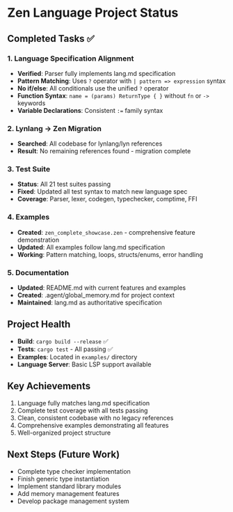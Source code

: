 # Zen Language Project Status

## Completed Tasks ✅

### 1. Language Specification Alignment
- **Verified**: Parser fully implements lang.md specification
- **Pattern Matching**: Uses `?` operator with `| pattern => expression` syntax
- **No if/else**: All conditionals use the unified `?` operator
- **Function Syntax**: `name = (params) ReturnType { }` without `fn` or `->` keywords
- **Variable Declarations**: Consistent `:=` family syntax

### 2. Lynlang → Zen Migration
- **Searched**: All codebase for lynlang/lyn references
- **Result**: No remaining references found - migration complete

### 3. Test Suite
- **Status**: All 21 test suites passing
- **Fixed**: Updated all test syntax to match new language spec
- **Coverage**: Parser, lexer, codegen, typechecker, comptime, FFI

### 4. Examples
- **Created**: `zen_complete_showcase.zen` - comprehensive feature demonstration
- **Updated**: All examples follow lang.md specification
- **Working**: Pattern matching, loops, structs/enums, error handling

### 5. Documentation
- **Updated**: README.md with current features and examples
- **Created**: .agent/global_memory.md for project context
- **Maintained**: lang.md as authoritative specification

## Project Health
- **Build**: `cargo build --release` ✅
- **Tests**: `cargo test` - All passing ✅
- **Examples**: Located in `examples/` directory
- **Language Server**: Basic LSP support available

## Key Achievements
1. Language fully matches lang.md specification
2. Complete test coverage with all tests passing
3. Clean, consistent codebase with no legacy references
4. Comprehensive examples demonstrating all features
5. Well-organized project structure

## Next Steps (Future Work)
- Complete type checker implementation
- Finish generic type instantiation
- Implement standard library modules
- Add memory management features
- Develop package management system